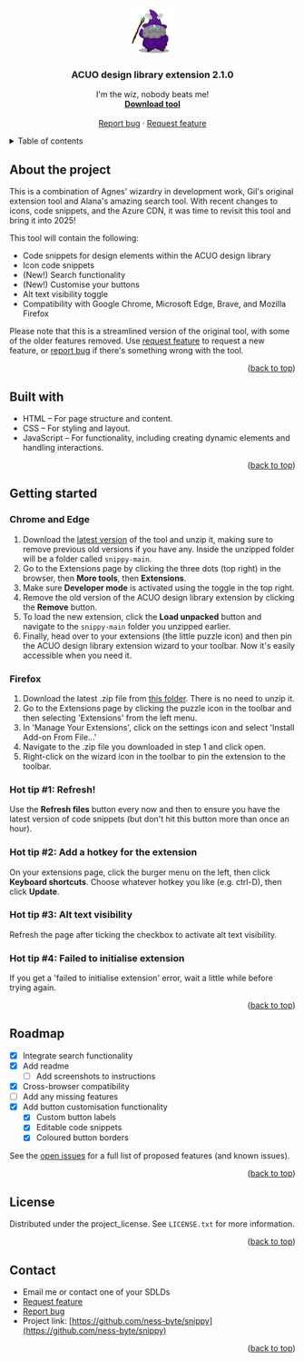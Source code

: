<!-- Improved compatibility of back to top link: See: https://github.com/othneildrew/Best-README-Template/pull/73 -->
<a id="readme-top"></a>

<!-- PROJECT LOGO -->
<br />
<div align="center">
  <a href="https://github.com/ness-byte/snippy">
    <img src="icon.png" alt="Logo" width="80" height="80">
  </a>

<h3 align="center">ACUO design library extension 2.1.0</h3>

  <p align="center">
    I'm the wiz, nobody beats me!
    <br />
    <a href="https://github.com/ness-byte/snippy/archive/refs/heads/main.zip"><strong>Download tool</strong></a>
    <br />
    <br />
    <a href="https://github.com/ness-byte/snippy/issues/new?labels=bug&template=bug-report---.md">Report bug</a>
    &middot;
    <a href="https://github.com/ness-byte/snippy/issues/new?labels=enhancement&template=feature-request---.md">Request feature</a>
  </p>
</div>

<!-- TABLE OF CONTENTS -->
<details>
  <summary>Table of contents</summary>
  <ol>
    <li>
      <a href="#about-the-project">About the project</a>
      <ul>
        <li><a href="#built-with">Built with</a></li>
      </ul>
    </li>
    <li>
      <a href="#getting-started">Getting started</a>
    </li>
    <li><a href="#roadmap">Roadmap</a></li>
    <li><a href="#license">License</a></li>
    <li><a href="#contact">Contact</a></li>
    <li><a href="#acknowledgments">Acknowledgments</a></li>
  </ol>
</details>

<!-- ABOUT THE PROJECT -->
## About the project

<!-- [![Product Name Screen Shot][product-screenshot]](https://example.com) -->

This is a combination of Agnes' wizardry in development work, Gil's original extension tool and Alana's amazing search tool. With recent changes to icons, code snippets, and the Azure CDN, it was time to revisit this tool and bring it into 2025!

This tool will contain the following:
* Code snippets for design elements within the ACUO design library
* Icon code snippets
* (New!) Search functionality
* (New!) Customise your buttons
* Alt text visibility toggle
* Compatibility with Google Chrome, Microsoft Edge, Brave, and Mozilla Firefox

Please note that this is a streamlined version of the original tool, with some of the older features removed. Use [request feature][request-feature] to request a new feature, or [report bug][report-bug] if there's something wrong with the tool.

<p align="right">(<a href="#readme-top">back to top</a>)</p>

<!-- BUILT WITH -->
## Built with

* HTML – For page structure and content.
* CSS – For styling and layout.
* JavaScript – For functionality, including creating dynamic elements and handling interactions.
<!-- * [Material Icons](https://fonts.google.com/icons) – For icon usage. -->

<p align="right">(<a href="#readme-top">back to top</a>)</p>

<!-- GETTING STARTED -->
## Getting started

<h3>Chrome and Edge</h3>

1. Download the [latest version][download-url] of the tool and unzip it, making sure to remove previous old versions if you have any. Inside the unzipped folder will be a folder called `snippy-main`.
2. Go to the Extensions page by clicking the three dots (top right) in the browser, then <b>More tools</b>, then <b>Extensions</b>.
3. Make sure <b>Developer mode</b> is activated using the toggle in the top right.
4. Remove the old version of the ACUO design library extension by clicking the <b>Remove</b> button.
5. To load the new extension, click the <b>Load unpacked</b> button and navigate to the `snippy-main` folder you unzipped earlier.
6. Finally, head over to your extensions (the little puzzle icon) and then pin the ACUO design library extension wizard to your toolbar. Now it's easily accessible when you need it.

<h3>Firefox</h3>

1. Download the latest .zip file from <a href="https://github.com/ness-byte/snippy/tree/main/web-ext-artifacts">this folder</a>. There is no need to unzip it.
2. Go to the Extensions page by clicking the puzzle icon in the toolbar and then selecting 'Extensions' from the left menu.
3. In 'Manage Your Extensions', click on the settings icon and select 'Install Add-on From File...'
4. Navigate to the .zip file you downloaded in step 1 and click open.
5. Right-click on the wizard icon in the toolbar to pin the extension to the toolbar.

<h3>Hot tip #1: Refresh!</h3>
Use the <b>Refresh files</b> button every now and then to ensure you have the latest version of code snippets (but don't hit this button more than once an hour).

<h3>Hot tip #2: Add a hotkey for the extension</h3>
On your extensions page, click the burger menu on the left, then click <b>Keyboard shortcuts</b>. Choose whatever hotkey you like (e.g. ctrl-D), then click <b>Update</b>.

<h3>Hot tip #3: Alt text visibility</h3>
Refresh the page after ticking the checkbox to activate alt text visibility.

<h3>Hot tip #4: Failed to initialise extension</h3>
If you get a 'failed to initialise extension' error, wait a little while before trying again.

<p align="right">(<a href="#readme-top">back to top</a>)</p>

<!-- ROADMAP -->
## Roadmap

- [X] Integrate search functionality
- [X] Add readme
    - [ ] Add screenshots to instructions
- [X] Cross-browser compatibility
- [ ] Add any missing features
- [X] Add button customisation functionality
    - [X] Custom button labels
    - [X] Editable code snippets
    - [X] Coloured button borders
    
See the [open issues](https://github.com/ness-byte/snippy/issues) for a full list of proposed features (and known issues).

<p align="right">(<a href="#readme-top">back to top</a>)</p>

<!-- LICENSE -->
## License

Distributed under the project_license. See `LICENSE.txt` for more information.

<p align="right">(<a href="#readme-top">back to top</a>)</p>



<!-- CONTACT -->
## Contact

* Email me or contact one of your SDLDs
* [Request feature][request-feature]
* [Report bug][report-bug]
* Project link: [https://github.com/ness-byte/snippy](https://github.com/ness-byte/snippy)

<p align="right">(<a href="#readme-top">back to top</a>)</p>

[contributors-url]: https://github.com/ness-byte/snippy/graphs/contributors
[license-url]: https://github.com/ness-byte/snippy/blob/main/LICENSE.txt
[download-url]: https://github.com/ness-byte/snippy/archive/refs/heads/main.zip
[request-feature]: https://github.com/ness-byte/snippy/issues/new?labels=enhancement&template=feature-request---.md
[report-bug]: https://github.com/ness-byte/snippy/issues/new?labels=bug&template=bug-report---.md
